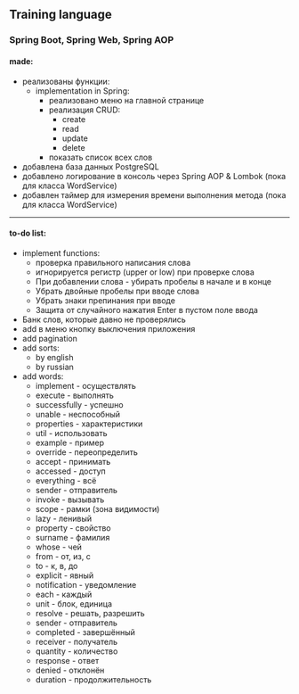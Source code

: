 ## Training language
### Spring Boot, Spring Web, Spring AOP
#### made:
- реализованы функции:
    - implementation in Spring:
        - реализовано меню на главной странице
        - реализация CRUD:
            - create
            - read
            - update
            - delete
        - показать список всех слов
- добавлена база данных PostgreSQL
- добавлено логирование в консоль через Spring AOP & Lombok (пока для класса WordService)
- добавлен таймер для измерения времени выполнения метода (пока для класса WordService)

---

#### to-do list:

- implement functions:
  - проверка правильного написания слова
  - игнорируется регистр (upper or low) при проверке слова
  - При добавлении слова - убирать пробелы в начале и в конце
  - Убрать двойные пробелы при вводе слова
  - Убрать знаки препинания при вводе
  - Защита от случайного нажатия Enter в пустом поле ввода
- Банк слов, которые давно не проверялись
- add в меню кнопку выключения приложения
- add pagination
- add sorts:
    - by english
    - by russian
- add words:
    - implement - осуществлять
    - execute - выполнять
    - successfully - успешно
    - unable - неспособный
    - properties - характеристики
    - util - использовать
    - example - пример
    - override - переопределить
    - accept - принимать
    - accessed - доступ
    - everything - всё
    - sender - отправитель
    - invoke - вызывать
    - scope - рамки (зона видимости)
    - lazy - ленивый
    - property - свойство
    - surname - фамилия
    - whose - чей
    - from - от, из, с
    - to - к, в, до
    - explicit - явный
    - notification - уведомление
    - each - каждый
    - unit - блок, единица
    - resolve - решать, разрешить
    - sender - отправитель
    - completed - завершённый
    - receiver - получатель
    - quantity - количество
    - response - ответ
    - denied - отклонён
    - duration - продолжительность